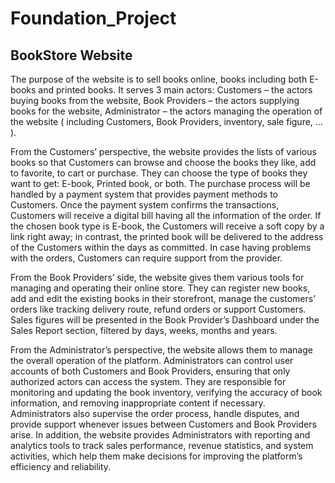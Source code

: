 # Foundation_Project

<h2>BookStore Website</h2>
The purpose of the website is to sell books online, books including both E-books and printed books. It serves 3 main actors: Customers – the actors buying books from the website, Book Providers – the actors supplying books for the website, Administrator – the actors managing the operation of the website ( including Customers, Book Providers, inventory, sale figure, … ). 

From the Customers’ perspective, the website provides the lists of various books so that Customers can browse and choose the books they like, add to favorite, to cart or purchase. They can choose the type of books they want to get: E-book, Printed book, or both. The purchase process will be handled by a payment system that provides payment methods to Customers. Once the payment system confirms the transactions, Customers will receive a digital bill having all the information of the order. If the chosen book type is E-book, the Customers will receive a soft copy by a link right away; in contrast, the printed book will be delivered to the address of the Customers within the days as committed. In case having problems with the orders, Customers can require support from the provider.

From the Book Providers’ side, the website gives them various tools for managing and operating their online store. They can register new books, add and edit the existing books in their storefront, manage the customers’ orders like tracking delivery route, refund orders or support Customers. Sales figures will be presented in the Book Provider’s Dashboard under the Sales Report section, filtered by days, weeks, months and years.

From the Administrator’s perspective, the website allows them to manage the overall operation of the platform. Administrators can control user accounts of both Customers and Book Providers, ensuring that only authorized actors can access the system. They are responsible for monitoring and updating the book inventory, verifying the accuracy of book information, and removing inappropriate content if necessary. Administrators also supervise the order process, handle disputes, and provide support whenever issues between Customers and Book Providers arise. In addition, the website provides Administrators with reporting and analytics tools to track sales performance, revenue statistics, and system activities, which help them make decisions for improving the platform’s efficiency and reliability.


